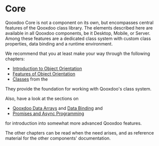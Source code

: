 # Core

Qooxdoo Core is not a component on its own, but encompasses central features of
the Qooxdoo class library. The elements described here are available in all
Qooxdoo components, be it Desktop, Mobile, or Server. Among these features are a
dedicated class system with custom class properties, data binding and a runtime
environment.

We recommend that you at least make your way through the following chapters:

- [Introduction to Object Orientation](oo_introduction.md)
- [Features of Object Orientation](oo_feature_summary.md) 
- [Classes](oo_introduction.md#classes) from the

They provide the foundation for working with Qooxdoo's class system. 

Also, have a look at the sections on 

- [Qooxdoo Data Arrays](array.md) and [Data Binding](data_binding/) and
- [Promises and Async Programming](promises.md)

for introduction into somewhat more advanced Qooxdoo features.

The other chapters can be read when the need arises, and as
reference material for the other components' documentation.
